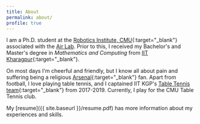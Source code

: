 ```yaml
---
title: About
permalink: about/
profile: true
---
```


I am a Ph.D. student at the [Robotics Institute, CMU](https://www.ri.cmu.edu/){:target="_blank"} associated with the [Air Lab](http://theairlab.org/). Prior to this, I received my Bachelor's and Master's degree in *Mathematics and Computing* from [IIT Kharagpur](http://www.iitkgp.ac.in){:target="_blank"}.

On most days I'm cheerful and friendly, but I know all about pain and suffering being a religious [Arsenal](https://www.youtube.com/watch?v=1pZIcO06x6w){:target="_blank"} fan. Apart from football, I love playing table tennis, and I captained IIT KGP's [Table Tennis team](https://wiki.metakgp.org/w/Table_Tennis){:target="_blank"} from 2017-2019. Currently, I play for the CMU Table Tennis club.

My [resume]({{ site.baseurl }}/resume.pdf) has more information about my experiences and skills.

